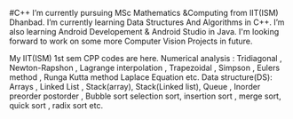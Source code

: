 #C++
I’m currently pursuing MSc Mathematics &Computing from IIT(ISM) Dhanbad.
I’m currently learning Data Structures And Algorithms in C++.
I’m also learning Android Developement & Android Studio in Java.
I'm looking forward to work on some more Computer Vision Projects in future.


My IIT(ISM) 1st sem CPP codes are here.
Numerical analysis : Tridiagonal , Newton-Rapshon , Lagrange interpolation , Trapezoidal , Simpson , Eulers method , Runga Kutta method
                     Laplace Equation etc.
Data structure(DS):  Arrays , Linked List , Stack(array), Stack(Linked list), Queue , Inorder preorder postorder , Bubble sort 
                      selection sort, insertion sort , merge sort, quick sort , radix sort etc.

